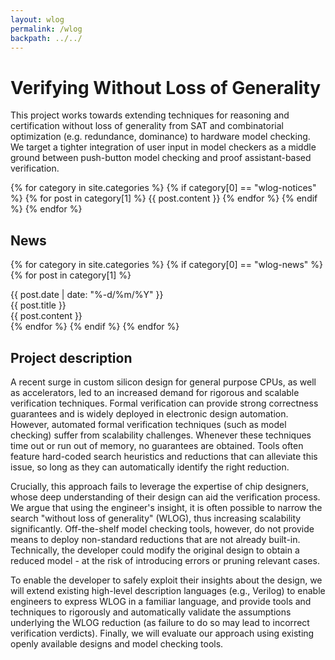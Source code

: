 ```yaml
---
layout: wlog
permalink: /wlog
backpath: ../../
---
```


<h1 id="teaching">Verifying Without Loss of Generality</h1>

<div class="summary">
This project works towards extending techniques for reasoning and certification without loss of generality from SAT and combinatorial optimization (e.g. redundance, dominance) to hardware model checking. We target a tighter integration of user input in model checkers
as a middle ground between push-button model checking and proof assistant-based verification.
</div>

{% for category in site.categories %}
{% if category[0] == "wlog-notices" %}
{% for post in category[1] %}
{{ post.content }}
{% endfor %}
{% endif %}
{% endfor %}

<h2>News</h2>

{% for category in site.categories %}
{% if category[0] == "wlog-news" %}
{% for post in category[1] %}
<div class="newspiece">
    <div class="date">
        {{ post.date | date: "%-d/%m/%Y" }}
    </div>
    <div class="newsmain">
        <div class="headline">
            {{ post.title }}
        </div>
        {{ post.content }}
    </div>
</div>
{% endfor %}
{% endif %}
{% endfor %}

<h2>Project description</h2>

A recent surge in custom silicon design for general purpose CPUs, as well as accelerators, led to an increased demand for rigorous and scalable verification techniques. Formal verification can provide strong correctness guarantees and is widely deployed in electronic design automation. However, automated formal verification techniques (such as model checking) suffer from scalability challenges. Whenever these techniques time out or run out of memory, no guarantees are obtained. Tools often feature hard-coded search heuristics and reductions that can alleviate this issue, so long as they can automatically identify the right reduction.

Crucially, this approach fails to leverage the expertise of chip designers, whose deep understanding of their design can aid the verification process. We argue that using the engineer's insight, it is often possible to narrow the search "without loss of generality" (WLOG), thus increasing scalability significantly. Off-the-shelf model checking tools, however, do not provide means to deploy non-standard reductions that are not already built-in. Technically, the developer could modify the original design to obtain a reduced model - at the risk of introducing errors or pruning relevant cases.

To enable the developer to safely exploit their insights about the design, we will extend existing high-level description languages (e.g., Verilog) to enable engineers to express WLOG in a familiar language, and provide tools and techniques to rigorously and automatically validate the assumptions underlying the WLOG reduction (as failure to do so may lead to incorrect verification verdicts). Finally, we will evaluate our approach using existing openly available designs and model checking tools.
